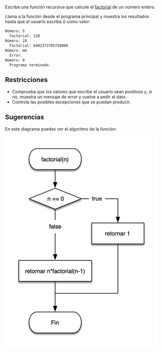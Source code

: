Escribe una función recursiva que calcule el [factorial](https://es.wikipedia.org/wiki/Factorial) de un número entero.

Llama a la función desde el programa principal y muestra los resultados hasta que el usuario escriba 0 como valor:

```
Número: 5
  Factorial: 120
Número: 18
  Factorial: 6402373705728000
Número: mm
  Error.
Número: 0
  Programa terminado.
```

## Restricciones

- Comprueba que los valores que escribe el usuario sean positivos y, si no, muestra un mensaje de error y vuelve a pedir
  el dato.
- Controla las posibles excepciones que se puedan producir.

## Sugerencias

En este diagrama puedes ver el algoritmo de la función:

![](diagrama_factorial.png)